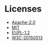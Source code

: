 # Licenses

- [Apache-2.0](./Apache-2.0.md)
- [MIT](./MIT.md)
- [EUPL-1.2](./EUPL-1.2.md)
- [W3C-20150513](./W3C-20150513.md)
